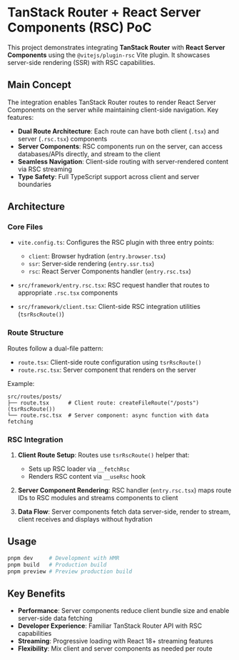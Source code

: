 # TanStack Router + React Server Components (RSC) PoC

This project demonstrates integrating **TanStack Router** with **React Server Components** using the `@vitejs/plugin-rsc` Vite plugin. It showcases server-side rendering (SSR) with RSC capabilities.

## Main Concept

The integration enables TanStack Router routes to render React Server Components on the server while maintaining client-side navigation. Key features:

- **Dual Route Architecture**: Each route can have both client (`.tsx`) and server (`.rsc.tsx`) components
- **Server Components**: RSC components run on the server, can access databases/APIs directly, and stream to the client
- **Seamless Navigation**: Client-side routing with server-rendered content via RSC streaming
- **Type Safety**: Full TypeScript support across client and server boundaries

## Architecture

### Core Files

- `vite.config.ts`: Configures the RSC plugin with three entry points:
  - `client`: Browser hydration (`entry.browser.tsx`)  
  - `ssr`: Server-side rendering (`entry.ssr.tsx`)
  - `rsc`: React Server Components handler (`entry.rsc.tsx`)

- `src/framework/entry.rsc.tsx`: RSC request handler that routes to appropriate `.rsc.tsx` components
- `src/framework/client.tsx`: Client-side RSC integration utilities (`tsrRscRoute()`)

### Route Structure

Routes follow a dual-file pattern:
- `route.tsx`: Client-side route configuration using `tsrRscRoute()`
- `route.rsc.tsx`: Server component that renders on the server

Example:
```
src/routes/posts/
├── route.tsx      # Client route: createFileRoute("/posts")(tsrRscRoute())
└── route.rsc.tsx  # Server component: async function with data fetching
```

### RSC Integration

1. **Client Route Setup**: Routes use `tsrRscRoute()` helper that:
   - Sets up RSC loader via `__fetchRsc`
   - Renders RSC content via `__useRsc` hook

2. **Server Component Rendering**: RSC handler (`entry.rsc.tsx`) maps route IDs to RSC modules and streams components to client

3. **Data Flow**: Server components fetch data server-side, render to stream, client receives and displays without hydration

## Usage

```sh
pnpm dev     # Development with HMR
pnpm build   # Production build
pnpm preview # Preview production build
```

## Key Benefits

- **Performance**: Server components reduce client bundle size and enable server-side data fetching
- **Developer Experience**: Familiar TanStack Router API with RSC capabilities
- **Streaming**: Progressive loading with React 18+ streaming features
- **Flexibility**: Mix client and server components as needed per route
